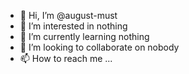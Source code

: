 - 👋 Hi, I’m @august-must
- 👀 I’m interested in nothing
- 🌱 I’m currently learning nothing
- 💞️ I’m looking to collaborate on nobody
- 📫 How to reach me ...

<!---
august-must/august-must is a ✨ special ✨ repository because its `README.md` (this file) appears on your GitHub profile.
You can click the Preview link to take a look at your changes.
--->
